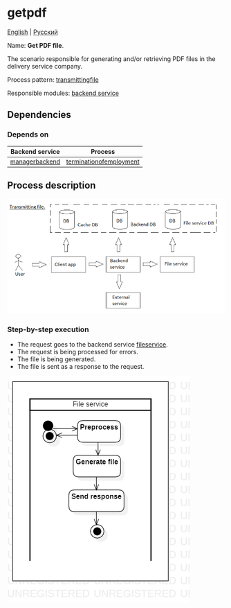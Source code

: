 # getpdf

[English](getpdf.md) | [Русский](getpdf.ru.md)

Name: **Get PDF file**.

The scenario responsible for generating and/or retrieving PDF files in the delivery service company.

Process pattern: [transmittingfile](../../processpatterns/transmittingfile.md)

Responsible modules: [backend service](../../backend/fileservice.md)

## Dependencies

### Depends on

| Backend service | Process |
| --- | ---- |
| [managerbackend](../../backend/managerbackend.md) | [terminationofemployment](../manager/terminationofemployment.md) |

## Process description

![transmittingfile_overall](../../img/processpatterns/transmittingfile_overall.png)

### Step-by-step execution

- The request goes to the backend service [fileservice](../../backend/fileservice.ru.md).
- The request is being processed for errors.
- The file is being generated.
- The file is sent as a response to the request.

![fileservice.getpdf](../../img/activitydiagrams/fileservice.getpdf.png)
